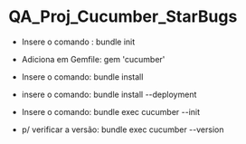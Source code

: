 # QA_Proj_Cucumber_StarBugs

- Insere o comando : bundle init

- Adiciona em Gemfile: gem 'cucumber'

- Insere o comando: bundle install

- insere o comando: bundle install --deployment

- Insere o comando: bundle exec cucumber --init
  
- p/ verificar a versão: bundle exec cucumber --version